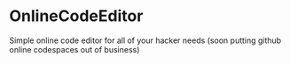 # OnlineCodeEditor
Simple online code editor for all of your hacker needs (soon putting github online codespaces out of business)
